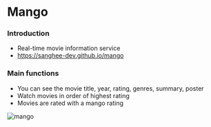 # Mango

### Introduction

- Real-time movie information service
- https://sanghee-dev.github.io/mango

### Main functions

- You can see the movie title, year, rating, genres, summary, poster
- Watch movies in order of highest rating
- Movies are rated with a mango rating

![mango](https://user-images.githubusercontent.com/61302874/99915031-8528c600-2d44-11eb-8158-f03b798257db.png)
